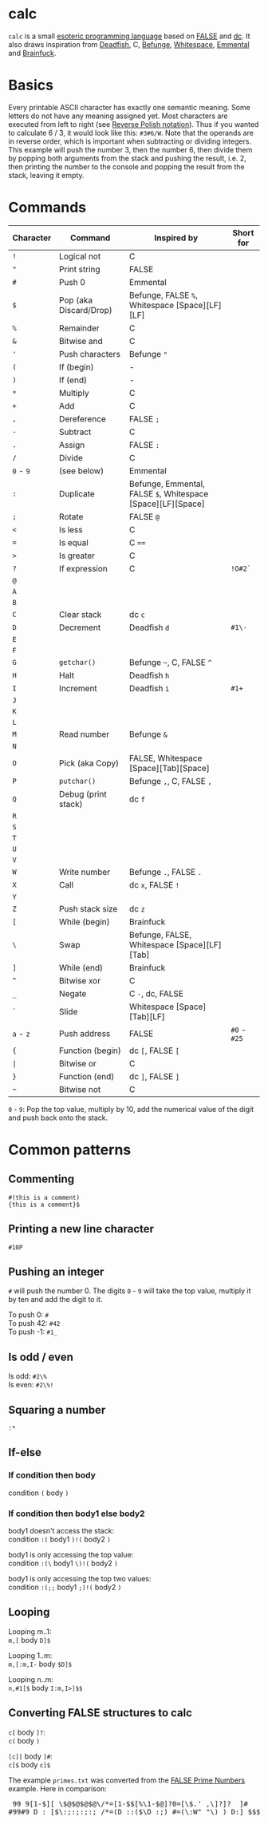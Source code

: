 # calc
`calc` is a small [esoteric programming language](https://en.wikipedia.org/wiki/Esoteric_programming_language "esoteric programming language") based on [FALSE](https://esolangs.org/wiki/FALSE "FALSE") and [dc](https://esolangs.org/wiki/Dc "dc"). It also draws inspiration from [Deadfish](https://esolangs.org/wiki/Deadfish "Deadfish"), C, [Befunge](https://esolangs.org/wiki/Befunge "Befunge"), [Whitespace](https://esolangs.org/wiki/Whitespace "Whitespace"), [Emmental](https://esolangs.org/wiki/Emmental "Emmental") and [Brainfuck](https://esolangs.org/wiki/Brainfuck "Brainfuck").

# Basics
Every printable ASCII character has exactly one semantic meaning. Some letters do not have any meaning assigned yet. Most characters are executed from left to right (see [Reverse Polish notation](https://en.wikipedia.org/wiki/Reverse_Polish_notation "RPN")). Thus if you wanted to calculate 6 / 3, it would look like this: `#3#6/W`. Note that the operands are in reverse order, which is important when subtracting or dividing integers. This example will push the number 3, then the number 6, then divide them by popping both arguments from the stack and pushing the result, i.e. 2, then printing the number to the console and popping the result from the stack, leaving it empty.

# Commands

|Character          |Command               |Inspired by                                                      |Short for   |
|-------------------|----------------------|-----------------------------------------------------------------|------------|
|`!`                |Logical not           |C                                                                |            |
|`"`                |Print string          |FALSE                                                            |            |
|`#`                |Push 0                |Emmental                                                         |            |
|`$`                |Pop (aka Discard/Drop)|Befunge, FALSE `%`, Whitespace \[Space\]\[LF\]\[LF\]             |            |
|`%`                |Remainder             |C                                                                |            |
|`&`                |Bitwise and           |C                                                                |            |
|`'`                |Push characters       |Befunge `"`                                                      |            |
|`(`                |If (begin)            |-                                                                |            |
|`)`                |If (end)              |-                                                                |            |
|`*`                |Multiply              |C                                                                |            |
|`+`                |Add                   |C                                                                |            |
|`,`                |Dereference           |FALSE `;`                                                        |            |
|`-`                |Subtract              |C                                                                |            |
|`.`                |Assign                |FALSE `:`                                                        |            |
|`/`                |Divide                |C                                                                |            |
|`0` - `9`          |(see below)           |Emmental                                                         |            |
|`:`                |Duplicate             |Befunge, Emmental, FALSE `$`, Whitespace \[Space\]\[LF\]\[Space\]|            |
|`;`                |Rotate                |FALSE `@`                                                        |            |
|`<`                |Is less               |C                                                                |            |
|`=`                |Is equal              |C `==`                                                           |            |
|`>`                |Is greater            |C                                                                |            |
|`?`                |If expression         |C                                                                |`` !O#2` `` |
|`@`                |                      |                                                                 |            |
|`A`                |                      |                                                                 |            |
|`B`                |                      |                                                                 |            |
|`C`                |Clear stack           |dc `c`                                                           |            |
|`D`                |Decrement             |Deadfish `d`                                                     |`#1\-`      |
|`E`                |                      |                                                                 |            |
|`F`                |                      |                                                                 |            |
|`G`                |`getchar()`           |Befunge `~`, C, FALSE `^`                                        |            |
|`H`                |Halt                  |Deadfish `h`                                                     |            |
|`I`                |Increment             |Deadfish `i`                                                     |`#1+`       |
|`J`                |                      |                                                                 |            |
|`K`                |                      |                                                                 |            |
|`L`                |                      |                                                                 |            |
|`M`                |Read number           |Befunge `&`                                                      |            |
|`N`                |                      |                                                                 |            |
|`O`                |Pick (aka Copy)       |FALSE, Whitespace \[Space\]\[Tab\]\[Space\]                      |            |
|`P`                |`putchar()`           |Befunge `,`, C, FALSE `,`                                        |            |
|`Q`                |Debug (print stack)   |dc `f`                                                           |            |
|`R`                |                      |                                                                 |            |
|`S`                |                      |                                                                 |            |
|`T`                |                      |                                                                 |            |
|`U`                |                      |                                                                 |            |
|`V`                |                      |                                                                 |            |
|`W`                |Write number          |Befunge `.`, FALSE `.`                                           |            |
|`X`                |Call                  |dc `x`, FALSE `!`                                                |            |
|`Y`                |                      |                                                                 |            |
|`Z`                |Push stack size       |dc `z`                                                           |            |
|`[`                |While (begin)         |Brainfuck                                                        |            |
|`\`                |Swap                  |Befunge, FALSE, Whitespace \[Space\]\[LF\]\[Tab\]                |            |
|`]`                |While (end)           |Brainfuck                                                        |            |
|`^`                |Bitwise xor           |C                                                                |            |
|`_`                |Negate                |C `-`, dc, FALSE                                                 |            |
|`` ` ``            |Slide                 |Whitespace \[Space\]\[Tab\]\[LF\]                                |            |
|`a` - `z`          |Push address          |FALSE                                                            |`#0` - `#25`|
|`{`                |Function (begin)      |dc `[`, FALSE `[`                                                |            |
|<code>&#124;</code>|Bitwise or            |C                                                                |            |
|`}`                |Function (end)        |dc `]`, FALSE `]`                                                |            |
|`~`                |Bitwise not           |C                                                                |            |

`0` - `9`: Pop the top value, multiply by 10, add the numerical value of the digit and push back onto the stack.

# Common patterns

## Commenting
`#(this is a comment)`  
`{this is a comment}$`

## Printing a new line character

`#10P`

## Pushing an integer

`#` will push the number 0. The digits `0` - `9` will take the top value, multiply it by ten and add the digit to it.

To push 0: `#`  
To push 42: `#42`  
To push -1: `#1_`

## Is odd / even

Is odd: `#2\%`  
Is even: `#2\%!`

## Squaring a number

`:*`

## If-else

### If condition then body

condition `(` body `)`

### If condition then body1 else body2

body1 doesn't access the stack:  
condition `:(` body1 `)!(` body2 `)`

body1 is only accessing the top value:  
condition `:(\` body1 `\)!(` body2 `)`

body1 is only accessing the top two values:  
condition `:(;;` body1 `;)!(` body2 `)`

## Looping

Looping m..1:  
`m,[` body `D]$`

Looping 1..m:  
`m,[:m,I-` body `$D]$`

Looping n..m:  
`n,#1[$` body `I:m,I>]$$`

## Converting FALSE structures to calc

`c[` body `]?`:  
`c(` body `)`

`[c][` body `]#`:  
`c[$` body `c]$`

The example `primes.txt` was converted from the [FALSE Prime Numbers](http://strlen.com/false-language "FALSE Prime Numbers") example. Here in comparison:  
<pre> 99 9[1-$][ \$@$@$@$@\/*=[1-$$[%\1-$@]?0=[\$.' ,\]?]?  ]#
#99#9 D : [$\:;:;:;:; /*=(D ::($\D :;) #=(\:W" "\) ) D:] $$$</pre>

